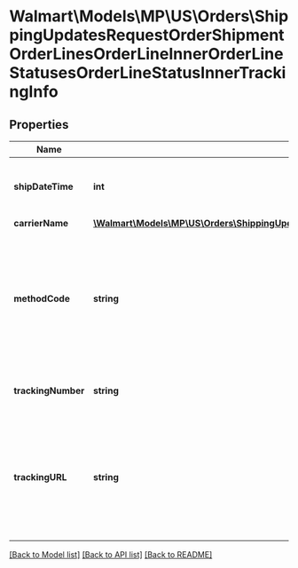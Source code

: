 # Walmart\Models\MP\US\Orders\ShippingUpdatesRequestOrderShipmentOrderLinesOrderLineInnerOrderLineStatusesOrderLineStatusInnerTrackingInfo

## Properties

Name | Type | Description | Notes
------------ | ------------- | ------------- | -------------
**shipDateTime** | **int** | The date the package was shipped |
**carrierName** | [**\Walmart\Models\MP\US\Orders\ShippingUpdatesRequestOrderShipmentOrderLinesOrderLineInnerOrderLineStatusesOrderLineStatusInnerTrackingInfoCarrierName**](ShippingUpdatesRequestOrderShipmentOrderLinesOrderLineInnerOrderLineStatusesOrderLineStatusInnerTrackingInfoCarrierName.md) |  |
**methodCode** | **string** | The shipping method. Can be one of the following: Standard, Express, OneDay, WhiteGlove, Value or Freight |
**trackingNumber** | **string** | The shipment tracking number |
**trackingURL** | **string** | The URL for tracking the shipment. This parameter is mandatory if the otherCarrier parameter is used | [optional]


[[Back to Model list]](./) [[Back to API list]](../../../../../README.md#supported-apis) [[Back to README]](../../../../../README.md)
